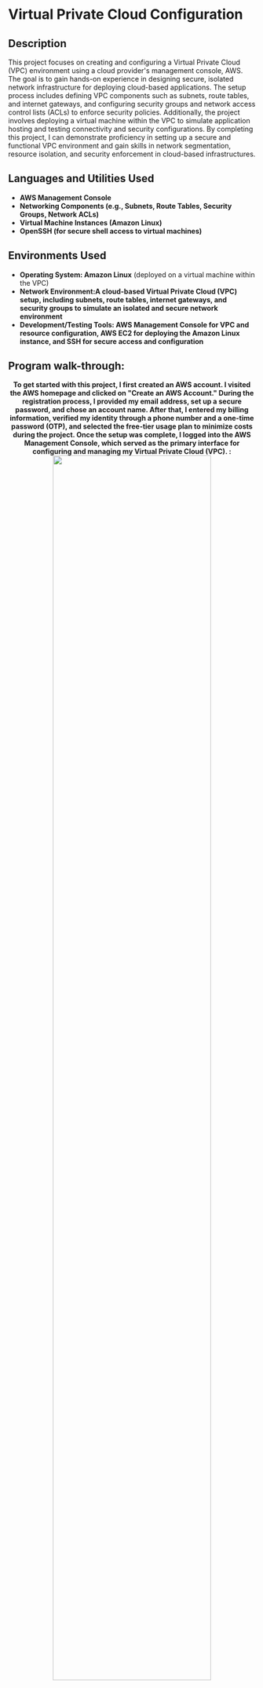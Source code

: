 <h1>Virtual Private Cloud Configuration</h1>


<h2>Description</h2>


This project focuses on creating and configuring a Virtual Private Cloud (VPC) environment using a cloud provider's management console, AWS. The goal is to gain hands-on experience in designing secure, isolated network infrastructure for deploying cloud-based applications. The setup process includes defining VPC components such as subnets, route tables, and internet gateways, and configuring security groups and network access control lists (ACLs) to enforce security policies. Additionally, the project involves deploying a virtual machine within the VPC to simulate application hosting and testing connectivity and security configurations. By completing this project, I can demonstrate proficiency in setting up a secure and functional VPC environment and gain skills in network segmentation, resource isolation, and security enforcement in cloud-based infrastructures.
<br />


<h2>Languages and Utilities Used</h2>

- <b>AWS Management Console</b> 
- <b>Networking Components (e.g., Subnets, Route Tables, Security Groups, Network ACLs)</b>
- <b>Virtual Machine Instances (Amazon Linux)</b>
- <b>OpenSSH (for secure shell access to virtual machines)</b>
   
<h2>Environments Used </h2>

- <b>Operating System: Amazon Linux</b> (deployed on a virtual machine within the VPC)
- <b>Network Environment:A cloud-based Virtual Private Cloud (VPC) setup, including subnets, route tables, internet gateways, and security groups to simulate an isolated and secure network environment
- <b>Development/Testing Tools: AWS Management Console for VPC and resource configuration, AWS EC2 for deploying the Amazon Linux instance, and SSH for secure access and configuration
<h2>Program walk-through:</h2>

<p align="center">
To get started with this project, I first created an AWS account. I visited the AWS homepage and clicked on "Create an AWS Account." During the registration process, I provided my email address, set up a secure password, and chose an account name. After that, I entered my billing information, verified my identity through a phone number and a one-time password (OTP), and selected the free-tier usage plan to minimize costs during the project. Once the setup was complete, I logged into the AWS Management Console, which served as the primary interface for configuring and managing my Virtual Private Cloud (VPC). : <br/>
<img src="https://i.imgur.com/om2BTbt.png" height="80%" width="80%" 
<br />
<img src="https://i.imgur.com/jcseDTA.png" height="80%" width="80%" alt="VPC Steps"/>
<br />
<br />
Next, I created the Virtual Private Cloud (VPC) using the AWS Management Console. I navigated to the VPC Dashboard and selected Create VPC. For the IPv4 CIDR block, I manually input 10.0.0.0/16 to define the private address range for my network. I chose to use the Amazon-provided IPv6 CIDR block to ensure my VPC was ready for modern networking requirements. After configuring the CIDR blocks, I selected the option to create a public subnet for instances that need internet access. I kept the other settings at their default values, including the selection of the Amazon Linux AMI for the operating system and the default storage configurations. This step ensured that the VPC and its associated resources were set up with minimal complexity, making it easy to focus on networking and security configurations later in the project. :  <br/>
<img src="https://i.imgur.com/16ban8C.png" height="80%" width="80%" alt="VPC Steps"/>
<br /> 
<img src="https://i.imgur.com/QodSMOT.png" height="80%" width="80%" alt="VPC Steps"/>
<br />
<br />
With the VPC in place, I proceeded to create and launch a virtual machine within it. First, I created an RSA-encrypted key pair for secure access. Using the AWS Management Console, I navigated to EC2 > Key Pairs, generated a new key pair, and downloaded the private key (.pem file) to my local machine for later use with SSH. Next, I set up a firewall security group to define the traffic rules for my virtual machine. I configured the security group to allow inbound SSH traffic (port 22) from my local IP address, ensuring secure and controlled access to the instance. All other inbound traffic was denied by default, while outbound traffic was left unrestricted. I configured the instance to run within the public subnet of my VPC, ensuring it could connect to the internet if needed. I kept the default instance type (t2.micro) to take advantage of AWS free-tier eligibility and configured the storage settings as default, which provided an 8 GB general-purpose SSD for the instance. Finally, I launched the virtual machine. Once the instance was up and running, I tested connectivity using SSH with the RSA key pair to confirm that I could securely access and manage the instance. : <br/>
<img src="https://i.imgur.com/Txj2Mf3.png" height="80%" width="80%" alt="VPC Steps"/>
<br /> 
<img src="https://i.imgur.com/3zBoN5x.png" height="80%" width="80%" alt="VPC Steps"/>
<br />
<img src="https://i.imgur.com/17JYLlj.png" height="80%" width="80%" alt="VPC Steps"/>
<br />
<br />
After successfully creating and launching the virtual machine, I reviewed and documented the instance summary to ensure everything was running correctly. Using the AWS Management Console, I navigated to the EC2 Dashboard and located my instance under the "Running Instances" section. The instance was in the "Running" state, with a public IPv4 address assigned and accessible for remote connections via SSH. It was configured as a t2.micro instance, taking advantage of AWS free-tier eligibility. The security group I had created was correctly applied, allowing inbound SSH traffic from my IP address while ensuring all other inbound traffic was blocked. The instance was running within the public subnet of my VPC, and the storage settings reflected the default 8 GB general-purpose SSD configuration. To verify everything was working as intended, I tested SSH connectivity using the instance's public IP address and my RSA key pair. Logging into the instance confirmed that the Amazon Linux environment was fully operational and ready for further configurations. This verification ensured that all aspects of the project, including the VPC, subnet, security group, and instance setup, were correctly implemented and functioning seamlessly. :  <br/>
<img src="https://i.imgur.com/IU7ITNg.png" height="80%" width="80%" alt="VPC Steps"/>
<br />
